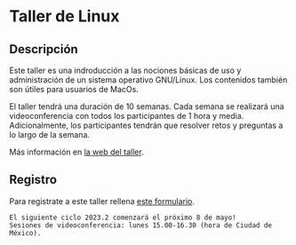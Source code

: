 # Taller de Linux

## Descripción

Este taller es una indroducción a las nociones básicas de uso y administración de un sistema
operativo GNU/Linux. Los contenidos también son útiles para usuarios de MacOs.

El taller tendrá una duración de 10 semanas. Cada semana se realizará una videoconferencia con
todos los participantes de 1 hora y media. Adicionalmente, los participantes tendrán que resolver retos y
preguntas a lo largo de la semana.

Más información en [la web del taller](https://www.uibcdf.org/Taller-Linux).

## Registro

Para registrate a este taller rellena [este formulario](https://forms.gle/QEnmn3eJu6JK6Rrv7).

```{important} 
El siguiente ciclo 2023.2 comenzará el próximo 8 de mayo!
Sesiones de videoconferencia: lunes 15.00-16.30 (hora de Ciudad de México).
```
